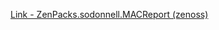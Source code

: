 [Link - ZenPacks.sodonnell.MACReport (zenoss)](https://github.com/zenoss/ZenPacks.sodonnell.MACReport)
